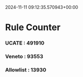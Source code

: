 2024-11-11 09:12:35.570943+00:00
# Rule Counter 
 ### UCATE : 491910

 ### Veneto : 93553

 ### Allowlist : 13930